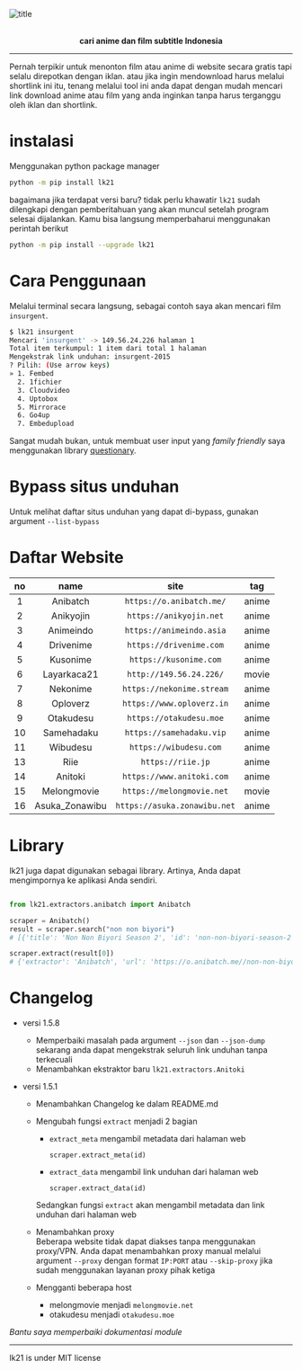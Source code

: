 ![title](https://drive.google.com/uc?export=view&id=1kNTbXCojFechk1MKt1BPwVwoOWqE3kUW)

<br/>
<div align="center">
<strong> cari anime dan film subtitle Indonesia </strong>
</div>

-------

Pernah terpikir untuk menonton film atau anime di website secara gratis tapi selalu direpotkan dengan iklan. atau jika ingin mendownload harus melalui shortlink ini itu, tenang melalui tool ini anda dapat dengan mudah mencari link download anime atau film yang anda inginkan tanpa harus terganggu oleh iklan dan shortlink.

# instalasi
Menggunakan python package manager
```bash
python -m pip install lk21
```

bagaimana jika terdapat versi baru? tidak perlu khawatir `lk21` sudah dilengkapi dengan pemberitahuan yang akan muncul setelah program selesai dijalankan. Kamu bisa langsung memperbaharui menggunakan perintah berikut
```bash
python -m pip install --upgrade lk21
```

# Cara Penggunaan
Melalui terminal secara langsung, sebagai contoh saya akan mencari film `insurgent`.

```bash
$ lk21 insurgent
Mencari 'insurgent' -> 149.56.24.226 halaman 1
Total item terkumpul: 1 item dari total 1 halaman
Mengekstrak link unduhan: insurgent-2015
? Pilih: (Use arrow keys)
» 1. Fembed
  2. 1fichier
  3. Cloudvideo
  4. Uptobox
  5. Mirrorace
  6. Go4up
  7. Embedupload
```

Sangat mudah bukan, untuk membuat user input yang <i>family friendly</i> saya menggunakan library [questionary](https://pypi.org/project/questionary).

# Bypass situs unduhan
Untuk melihat daftar situs unduhan yang dapat di-bypass, gunakan argument `--list-bypass`

# Daftar Website
| no | name | site | tag |
|:---:|:---:|:---:|:---:|
| 1 | Anibatch | `https://o.anibatch.me/` | anime |
| 2 | Anikyojin | `https://anikyojin.net` | anime |
| 3 | Animeindo | `https://animeindo.asia` | anime |
| 4 | Drivenime | `https://drivenime.com` | anime |
| 5 | Kusonime | `https://kusonime.com` | anime |
| 6 | Layarkaca21 | `http://149.56.24.226/` | movie |
| 7 | Nekonime | `https://nekonime.stream` | anime |
| 8 | Oploverz | `https://www.oploverz.in` | anime |
| 9 | Otakudesu | `https://otakudesu.moe` | anime |
| 10 | Samehadaku | `https://samehadaku.vip` | anime |
| 11 | Wibudesu | `https://wibudesu.com` | anime |
| 13 | Riie | `https://riie.jp` | anime |
| 14 | Anitoki | `https://www.anitoki.com` | anime |
| 15 | Melongmovie | `https://melongmovie.net` | movie |
| 16 | Asuka_Zonawibu | `https://asuka.zonawibu.net` | anime |

# Library
lk21 juga dapat digunakan sebagai library. Artinya, Anda dapat mengimpornya ke aplikasi Anda sendiri.

```python

from lk21.extractors.anibatch import Anibatch

scraper = Anibatch()
result = scraper.search("non non biyori")
# [{'title': 'Non Non Biyori Season 2', 'id': 'non-non-biyori-season-2'}, {'title': 'Non Non Biyori Movie: Vacation BD', 'id': 'non-non-biyori-movie-vacation-bd'}, {'title': 'Non Non Biyori Season 1', 'id': 'non-non-biyori-season-1'}]

scraper.extract(result[0])
# {'extractor': 'Anibatch', 'url': 'https://o.anibatch.me//non-non-biyori-season-2', 'host': 'https://o.anibatch.me/', 'id': 'non-non-biyori-season-2', 'metadata': {'image': 'https://o.anibatch.me/wp-content/uploads/2020/09/Non-Non-Biyori-S2-min-750x410.jpg', 'judul': 'Non Non Biyori Season 2', 'judul_alternatif': 'Non Non Biyori Repeat', 'tipe': 'TV', 'status': 'Finished Airing', 'musim': 'Summer 2015', 'studio': 'Silver Link.', 'genre': ['Comedy', 'School', 'Seinen', 'Slice of Life'], 'durasi': '23 min. per ep.', 'score': '8.19', 'sinopsis': 'Jauh dari hiruk pikuk kehidupan perkotaan, dan hanya dengan satu toko permen dan rute bus untuk namanya, pedesaan Asahigaoka jelas bukan tempat untuk semua orang. Meski demikian, anak-anak desa masih bisa dengan ceria menghabiskan hari-harinya menjelajahi dan bersenang-senang di alam liar di sekitar mereka. Salah satu anak tersebut, Renge Miyauchi, yang termuda dari grup, menantikan upacara masuk tahun ajaran mendatang, menandakan dia masuk ke kelas satu dan awal kehidupan sekolah dasarnya. Menghadiri satu-satunya sekolah di kota, Renge dan teman-temannya, siswa kelas tujuh Natsumi Koshigaya dan saudara perempuan kelas delapannya Komari, memanfaatkan gaya hidup pedesaan mereka, bermain dan belajar setiap hari.'}, 'download': [{'key': 'Season 2 — Non Non Biyori BD Batch AniBatch', 'value': [{'key': '720p', 'value': [{'key': 'Google Drive', 'value': 'https://drive.google.com/file/d/1HAxvReTEhUw7lbFNmXxzvzsR-O2zdplW/view?usp=sharing'}, {'key': 'Google Sharer', 'value': 'https://acefile.co/f/25305243/meownime-moe_nn_byori_s2_-_720p-rar'}, {'key': 'Files.im', 'value': 'https://files.im/dle2y6gptyqf'}, {'key': 'Uptobox', 'value': 'https://uptobox.com/ag4cr12mon1u'}]}]}]}
```

# Changelog
- versi 1.5.8
  - Memperbaiki masalah pada argument `--json` dan `--json-dump` sekarang anda dapat mengekstrak seluruh link unduhan tanpa terkecuali
  - Menambahkan ekstraktor baru `lk21.extractors.Anitoki`

- versi 1.5.1
  - Menambahkan Changelog ke dalam README.md
  - Mengubah fungsi `extract` menjadi 2 bagian
    - `extract_meta` mengambil metadata dari halaman web
      ```
      scraper.extract_meta(id)
      ```
    - `extract_data` mengambil link unduhan dari halaman web
      ```
      scraper.extract_data(id)
      ```

    Sedangkan fungsi `extract` akan mengambil metadata dan link unduhan dari halaman web
  - Menambahkan proxy \
    Beberapa website tidak dapat diakses tanpa menggunakan proxy/VPN. Anda dapat menambahkan proxy manual melalui argument `--proxy` dengan format `IP:PORT` atau `--skip-proxy` jika sudah menggunakan layanan proxy pihak ketiga
  - Mengganti beberapa host
    - melongmovie menjadi `melongmovie.net`
    - otakudesu menjadi `otakudesu.moe`


<i> Bantu saya memperbaiki dokumentasi module </i>

-------

lk21 is under MIT license
